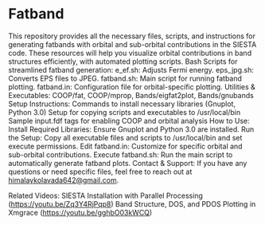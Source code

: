 # Fatband
This repository provides all the necessary files, scripts, and instructions for generating fatbands with orbital and sub-orbital contributions in the SIESTA code. These resources will help you visualize orbital contributions in band structures efficiently, with automated plotting scripts.
Bash Scripts for streamlined fatband generation:
e_ef.sh: Adjusts Fermi energy.
eps_jpg.sh: Converts EPS files to JPEG.
fatband.sh: Main script for running fatband plotting.
fatband.in: Configuration file for orbital-specific plotting.
Utilities & Executables:
COOP/fat, COOP/mprop, Bands/eigfat2plot, Bands/gnubands
Setup Instructions:
Commands to install necessary libraries (Gnuplot, Python 3.0)
Setup for copying scripts and executables to /usr/local/bin
Sample input.fdf tags for enabling COOP and orbital analysis
How to Use:
Install Required Libraries: Ensure Gnuplot and Python 3.0 are installed.
Run the Setup: Copy all executable files and scripts to /usr/local/bin and set execute permissions.
Edit fatband.in: Customize for specific orbital and sub-orbital contributions.
Execute fatband.sh: Run the main script to automatically generate fatband plots.
Contact & Support:
If you have any questions or need specific files, feel free to reach out at himalaykolavada642@gmail.com.

Related Videos:
SIESTA Installation with Parallel Processing (https://youtu.be/Zq3Y4RjPqp8)
Band Structure, DOS, and PDOS Plotting in Xmgrace (https://youtu.be/gghbO03kWCQ)
